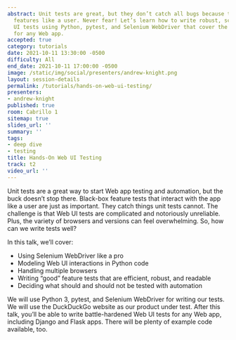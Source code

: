 ```yaml
---
abstract: Unit tests are great, but they don’t catch all bugs because they don’t test
  features like a user. Never fear! Let’s learn how to write robust, scalable Web
  UI tests using Python, pytest, and Selenium WebDriver that cover the full stack
  for any Web app.
accepted: true
category: tutorials
date: 2021-10-11 13:30:00 -0500
difficulty: All
end_date: 2021-10-11 17:00:00 -0500
image: /static/img/social/presenters/andrew-knight.png
layout: session-details
permalink: /tutorials/hands-on-web-ui-testing/
presenters:
- andrew-knight
published: true
room: Cabrillo 1
sitemap: true
slides_url: ''
summary: ''
tags:
- deep dive
- testing
title: Hands-On Web UI Testing
track: t2
video_url: ''
---
```


Unit tests are a great way to start Web app testing and automation, but the buck doesn’t stop there. Black-box feature tests that interact with the app like a user are just as important. They catch things unit tests cannot. The challenge is that Web UI tests are complicated and notoriously unreliable. Plus, the variety of browsers and versions can feel overwhelming. So, how can we write tests well?

In this talk, we’ll cover:

* Using Selenium WebDriver like a pro
* Modeling Web UI interactions in Python code
* Handling multiple browsers
* Writing “good” feature tests that are efficient, robust, and readable
* Deciding what should and should not be tested with automation

We will use Python 3, pytest, and Selenium WebDriver for writing our tests. We will use the DuckDuckGo website as our product under test. After this talk, you’ll be able to write battle-hardened Web UI tests for any Web app, including Django and Flask apps. There will be plenty of example code available, too.
